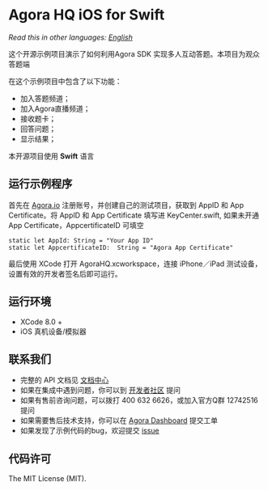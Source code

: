 # Agora HQ iOS for Swift

*Read this in other languages: [English](README.en.md)*

这个开源示例项目演示了如何利用Agora SDK 实现多人互动答题。本项目为观众答题端

在这个示例项目中包含了以下功能：

- 加入答题频道；
- 加入Agora直播频道；
- 接收题卡；
- 回答问题；
- 显示结果；

本开源项目使用 **Swift** 语言

## 运行示例程序
首先在 [Agora.io](https://dashboard.agora.io/cn/signup/) 注册账号，并创建自己的测试项目，获取到 AppID 和 App Certificate。将 AppID 和 App Certificate 填写进 KeyCenter.swift, 如果未开通App Certificate，AppcertificateID 可填空

```
static let AppId: String = "Your App ID"
static let AppcertificateID:  String = "Agora App Certificate"

```
最后使用 XCode 打开 AgoraHQ.xcworkspace，连接 iPhone／iPad 测试设备，设置有效的开发者签名后即可运行。

## 运行环境
* XCode 8.0 +
* iOS 真机设备/模拟器

## 联系我们

- 完整的 API 文档见 [文档中心](https://docs.agora.io/cn/)
- 如果在集成中遇到问题，你可以到 [开发者社区](https://dev.agora.io/cn/) 提问
- 如果有售前咨询问题，可以拨打 400 632 6626，或加入官方Q群 12742516 提问
- 如果需要售后技术支持，你可以在 [Agora Dashboard](https://dashboard.agora.io) 提交工单
- 如果发现了示例代码的bug，欢迎提交 [issue](https://github.com/AgoraIO/HQ/issues)

## 代码许可

The MIT License (MIT).
